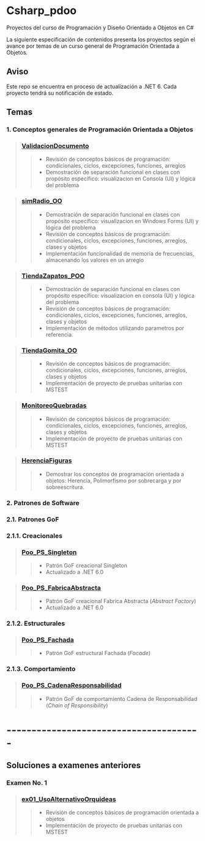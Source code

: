 # Csharp_pdoo
Proyectos del curso de Programación y Diseño Orientado a Objetos en C#

La siguiente especificación de contenidos presenta los proyectos según el avance por temas de un curso general de Programación Orientada a Objetos.

## Aviso
Este repo se encuentra en proceso de actualización a .NET 6. Cada proyecto tendrá su notificación de estado.

## Temas

### 1. Conceptos generales de Programación Orientada a Objetos

>### [ValidacionDocumento](https://github.com/jdrodas/Csharp_pdoo/tree/master/ValidacionDocumento)
>>- Revisión de conceptos básicos de programación: condicionales, ciclos, excepciones, funciones, arreglos
>>- Demostración de separación funcional en clases con propósito específico: visualizacion en Consola (UI) y lógica del problema

>### [simRadio_OO](https://github.com/jdrodas/Csharp_pdoo/tree/master/simRadio_OO)
>>- Demostración de separación funcional en clases con propósito específico: visualizacion en Windows Forms (UI) y lógica del problema
>>- Revisión de conceptos básicos de programación: condicionales, ciclos, excepciones, funciones, arreglos, clases y objetos
>>- Implementación funcionalidad de memoria de frecuencias, almacenando los valores en un arreglo

>### [TiendaZapatos_POO](https://github.com/jdrodas/Csharp_pdoo/tree/master/TiendaZapatos_POO)
>>- Demostración de separación funcional en clases con propósito específico: visualizacion en consola (UI) y lógica del problema
>>- Revisión de conceptos básicos de programación: condicionales, ciclos, excepciones, funciones, arreglos, clases y objetos
>>- Implementación de métodos utilizando parametros por referencia.

>### [TiendaGomita_OO](https://github.com/jdrodas/Csharp_pdoo/tree/master/TiendaGomita_OO)
>>- Revisión de conceptos básicos de programación: condicionales, ciclos, excepciones, funciones, arreglos, clases y objetos
>>- Implementación de proyecto de pruebas unitarias con MSTEST

>### [MonitoreoQuebradas](https://github.com/jdrodas/Csharp_pdoo/tree/master/MonitoreoQuebradas)
>>- Revisión de conceptos básicos de programación: condicionales, ciclos, excepciones, funciones, arreglos, clases y objetos
>>- Implementación de proyecto de pruebas unitarias con MSTEST

>### [HerenciaFiguras](https://github.com/jdrodas/Csharp_pdoo/tree/master/HerenciaFiguras)
>>- Demostrar los conceptos de programación orientada a objetos: Herencia, Polimorfismo por sobrecarga y por sobreescritura.

### 2. Patrones de Software

### 2.1. Patrones GoF

### 2.1.1. Creacionales

>### [Poo_PS_Singleton](https://github.com/jdrodas/Csharp_pdoo/tree/master/Poo_PS_Singleton)
>>- Patrón GoF creacional Singleton
>>- Actualizado a .NET 6.0

>### [Poo_PS_FabricaAbstracta](https://github.com/jdrodas/Csharp_pdoo/tree/master/Poo_PS_FabricaAbstracta)
>>- Patrón GoF creacional Fabrica Abstracta (*Abstract Factory*)
>>- Actualizado a .NET 6.0

### 2.1.2. Estructurales

>### [Poo_PS_Fachada](https://github.com/jdrodas/Csharp_pdoo/tree/master/Poo_PS_Fachada)
>>- Patrón GoF estructural Fachada (*Facade*)


### 2.1.3. Comportamiento

>### [Poo_PS_CadenaResponsabilidad](https://github.com/jdrodas/Csharp_pdoo/tree/master/Poo_PS_CadenaResponsabilidad)
>>- Patrón GoF de comportamiento Cadena de Responsabilidad (*Chain of Responsibility*)

# ---------------------------------------

## Soluciones a examenes anteriores

### Examen No. 1

>### [ex01_UsoAlternativoOrquideas](https://github.com/jdrodas/Csharp_pdoo/tree/master/ex01_UsoAlternativoOrquideas)
>>- Revisión de conceptos básicos de programación orientada a objetos
>>- Implementación de proyecto de pruebas unitarias con MSTEST

